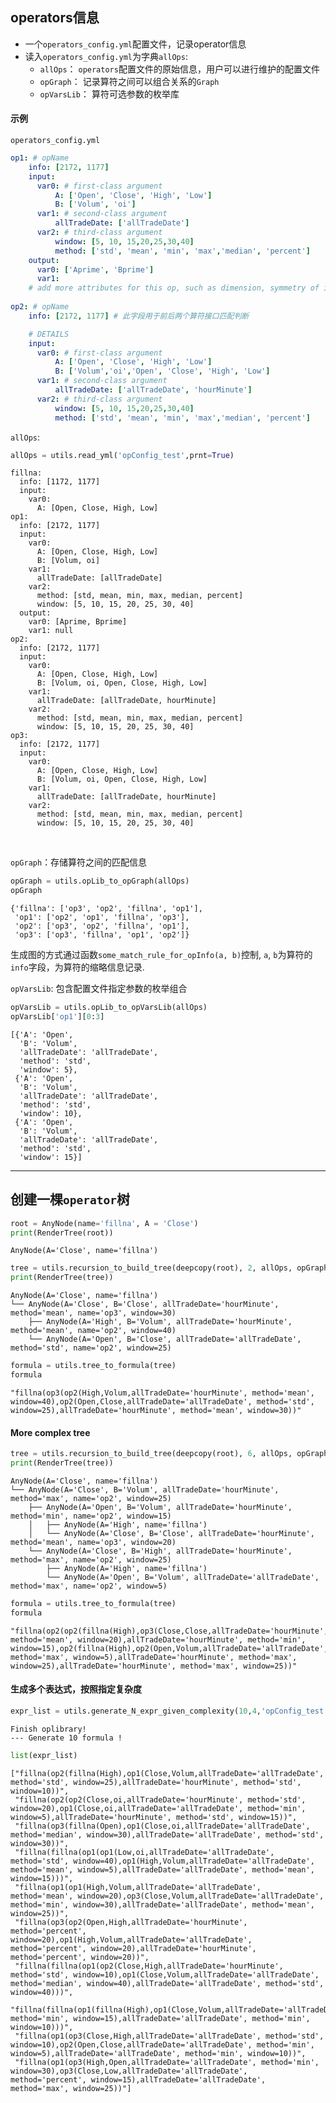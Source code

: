 

## operators信息   
- 一个`operators_config.yml`配置文件，记录operator信息    
- 读入`operators_config.yml`为字典`allOps`:
  - `allOps`：  `operators`配置文件的原始信息，用户可以进行维护的配置文件   
  - `opGraph`： 记录算符之间可以组合关系的`Graph`   
  - `opVarsLib`： 算符可选参数的枚举库   

#### 示例   

`operators_config.yml`   
```yaml  
op1: # opName
    info: [2172, 1177]
    input:
      var0: # first-class argument
          A: ['Open', 'Close', 'High', 'Low']
          B: ['Volum', 'oi']
      var1: # second-class argument
          allTradeDate: ['allTradeDate']
      var2: # third-class argument
          window: [5, 10, 15,20,25,30,40]
          method: ['std', 'mean', 'min', 'max','median', 'percent']
    output:
      var0: ['Aprime', 'Bprime']
      var1:
    # add more attributes for this op, such as dimension, symmetry of input vars..
    
op2: # opName
    info: [2172, 1177] # 此字段用于前后两个算符接口匹配判断

    # DETAILS
    input:
      var0: # first-class argument
          A: ['Open', 'Close', 'High', 'Low']
          B: ['Volum','oi','Open', 'Close', 'High', 'Low']
      var1: # second-class argument
          allTradeDate: ['allTradeDate', 'hourMinute']
      var2: # third-class argument
          window: [5, 10, 15,20,25,30,40]
          method: ['std', 'mean', 'min', 'max','median', 'percent']
```

`allOps`:


```python
allOps = utils.read_yml('opConfig_test',prnt=True)
```

    fillna:
      info: [1172, 1177]
      input:
        var0:
          A: [Open, Close, High, Low]
    op1:
      info: [2172, 1177]
      input:
        var0:
          A: [Open, Close, High, Low]
          B: [Volum, oi]
        var1:
          allTradeDate: [allTradeDate]
        var2:
          method: [std, mean, min, max, median, percent]
          window: [5, 10, 15, 20, 25, 30, 40]
      output:
        var0: [Aprime, Bprime]
        var1: null
    op2:
      info: [2172, 1177]
      input:
        var0:
          A: [Open, Close, High, Low]
          B: [Volum, oi, Open, Close, High, Low]
        var1:
          allTradeDate: [allTradeDate, hourMinute]
        var2:
          method: [std, mean, min, max, median, percent]
          window: [5, 10, 15, 20, 25, 30, 40]
    op3:
      info: [2172, 1177]
      input:
        var0:
          A: [Open, Close, High, Low]
          B: [Volum, oi, Open, Close, High, Low]
        var1:
          allTradeDate: [allTradeDate, hourMinute]
        var2:
          method: [std, mean, min, max, median, percent]
          window: [5, 10, 15, 20, 25, 30, 40]


​    

`opGraph`：存储算符之间的匹配信息   


```python
opGraph = utils.opLib_to_opGraph(allOps)
opGraph
```




    {'fillna': ['op3', 'op2', 'fillna', 'op1'],
     'op1': ['op2', 'op1', 'fillna', 'op3'],
     'op2': ['op3', 'op2', 'fillna', 'op1'],
     'op3': ['op3', 'fillna', 'op1', 'op2']}



生成图的方式通过函数`some_match_rule_for_opInfo(a, b)`控制, `a`, `b`为算符的`info`字段，为算符的缩略信息记录.

`opVarsLib`: 包含配置文件指定参数的枚举组合  


```python
opVarsLib = utils.opLib_to_opVarsLib(allOps)
opVarsLib['op1'][0:3]
```


    [{'A': 'Open',
      'B': 'Volum',
      'allTradeDate': 'allTradeDate',
      'method': 'std',
      'window': 5},
     {'A': 'Open',
      'B': 'Volum',
      'allTradeDate': 'allTradeDate',
      'method': 'std',
      'window': 10},
     {'A': 'Open',
      'B': 'Volum',
      'allTradeDate': 'allTradeDate',
      'method': 'std',
      'window': 15}]



----------------------

## 创建一棵`operator`树      


```python
root = AnyNode(name='fillna', A = 'Close')
print(RenderTree(root))
```

    AnyNode(A='Close', name='fillna')

```python
tree = utils.recursion_to_build_tree(deepcopy(root), 2, allOps, opGraph, opVarsLib)
print(RenderTree(tree))
```

    AnyNode(A='Close', name='fillna')
    └── AnyNode(A='Close', B='Close', allTradeDate='hourMinute', method='mean', name='op3', window=30)
        ├── AnyNode(A='High', B='Volum', allTradeDate='hourMinute', method='mean', name='op2', window=40)
        └── AnyNode(A='Open', B='Close', allTradeDate='allTradeDate', method='std', name='op2', window=25)

```python
formula = utils.tree_to_formula(tree)
formula
```


    "fillna(op3(op2(High,Volum,allTradeDate='hourMinute', method='mean', window=40),op2(Open,Close,allTradeDate='allTradeDate', method='std', window=25),allTradeDate='hourMinute', method='mean', window=30))"



#### More complex tree


```python
tree = utils.recursion_to_build_tree(deepcopy(root), 6, allOps, opGraph, opVarsLib)
print(RenderTree(tree))
```

    AnyNode(A='Close', name='fillna')
    └── AnyNode(A='Close', B='Volum', allTradeDate='hourMinute', method='max', name='op2', window=25)
        ├── AnyNode(A='Open', B='Volum', allTradeDate='hourMinute', method='min', name='op2', window=15)
        │   ├── AnyNode(A='High', name='fillna')
        │   └── AnyNode(A='Close', B='Close', allTradeDate='hourMinute', method='mean', name='op3', window=20)
        └── AnyNode(A='Close', B='High', allTradeDate='hourMinute', method='max', name='op2', window=25)
            ├── AnyNode(A='High', name='fillna')
            └── AnyNode(A='Open', B='Volum', allTradeDate='allTradeDate', method='max', name='op2', window=5)



```python
formula = utils.tree_to_formula(tree)
formula
```




    "fillna(op2(op2(fillna(High),op3(Close,Close,allTradeDate='hourMinute', method='mean', window=20),allTradeDate='hourMinute', method='min', window=15),op2(fillna(High),op2(Open,Volum,allTradeDate='allTradeDate', method='max', window=5),allTradeDate='hourMinute', method='max', window=25),allTradeDate='hourMinute', method='max', window=25))"



#### **生成多个表达式，按照指定复杂度**    


```python
expr_list = utils.generate_N_expr_given_complexity(10,4,'opConfig_test')
```

    Finish oplibrary!
    --- Generate 10 formula !

```python
list(expr_list)
```


    ["fillna(op2(fillna(High),op1(Close,Volum,allTradeDate='allTradeDate', method='std', window=25),allTradeDate='hourMinute', method='std', window=10))",
     "fillna(op2(op2(Close,oi,allTradeDate='hourMinute', method='std', window=20),op1(Close,oi,allTradeDate='allTradeDate', method='min', window=5),allTradeDate='hourMinute', method='std', window=15))",
     "fillna(op3(fillna(Open),op1(Close,oi,allTradeDate='allTradeDate', method='median', window=30),allTradeDate='allTradeDate', method='std', window=30))",
     "fillna(fillna(op1(op1(Low,oi,allTradeDate='allTradeDate', method='std', window=40),op1(High,Volum,allTradeDate='allTradeDate', method='mean', window=5),allTradeDate='allTradeDate', method='mean', window=15)))",
     "fillna(op1(op1(High,Volum,allTradeDate='allTradeDate', method='mean', window=20),op3(Close,Volum,allTradeDate='allTradeDate', method='min', window=30),allTradeDate='allTradeDate', method='mean', window=25))",
     "fillna(op3(op2(Open,High,allTradeDate='hourMinute', method='percent', window=20),op1(High,Volum,allTradeDate='allTradeDate', method='percent', window=20),allTradeDate='hourMinute', method='percent', window=20))",
     "fillna(fillna(op1(op2(Close,High,allTradeDate='hourMinute', method='std', window=10),op1(Close,Volum,allTradeDate='allTradeDate', method='median', window=40),allTradeDate='allTradeDate', method='std', window=40)))",
     "fillna(fillna(op1(fillna(High),op1(Close,Volum,allTradeDate='allTradeDate', method='min', window=15),allTradeDate='allTradeDate', method='min', window=10)))",
     "fillna(op1(op3(Close,High,allTradeDate='allTradeDate', method='std', window=10),op2(Open,Close,allTradeDate='allTradeDate', method='min', window=5),allTradeDate='allTradeDate', method='min', window=10))",
     "fillna(op1(op3(High,Open,allTradeDate='allTradeDate', method='min', window=30),op3(Close,Low,allTradeDate='allTradeDate', method='percent', window=15),allTradeDate='allTradeDate', method='max', window=25))"]
